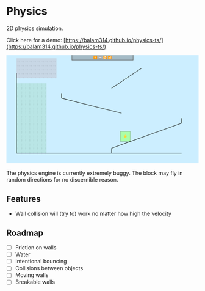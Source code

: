 # Physics

2D physics simulation.

Click here for a demo: [https://balam314.github.io/physics-ts/](https://balam314.github.io/physics-ts/)

[![screenshot of demo page](demo.png)](https://balam314.github.io/physics-ts/)

The physics engine is currently extremely buggy. The block may fly in random directions for no discernible reason.

## Features
* Wall collision will (try to) work no matter how high the velocity

## Roadmap
* [ ] Friction on walls
* [ ] Water
* [ ] Intentional bouncing
* [ ] Collisions between objects
* [ ] Moving walls
* [ ] Breakable walls
